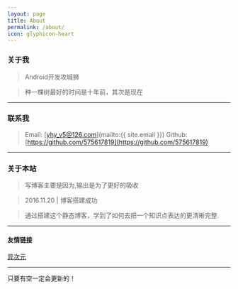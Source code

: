 ```yaml
---
layout: page
title: About
permalink: /about/
icon: glyphicon-heart
---
```


### 关于我

> Android开发攻城狮

> 种一棵树最好的时间是十年前，其次是现在

-------------------

### 联系我

> Email: [yhy_v5@126.com](mailto:{{ site.email }})
> Github: [https://github.com/575617819](https://github.com/575617819)

---

### 关于本站   

> 写博客主要是因为,输出是为了更好的吸收

> 2016.11.20 | 博客搭建成功

> 通过搭建这个静态博客，学到了如何去把一个知识点表达的更清晰完整.

---

#### 友情链接

[异次元](http://www.iplaysoft.com/)

---

只要有空一定会更新的！